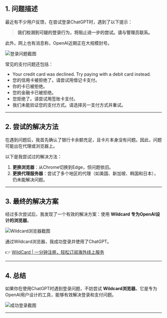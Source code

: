 ## 1. 问题描述

最近有不少用户反馈，在尝试登录ChatGPT时，遇到了以下提示：

> **我们检测到可疑的登录行为，将阻止进一步的尝试。请与管理员联系。**

此外，网上也有消息称，OpenAI近期正在大规模封号。

![登录问题截图](https://jjdph.oss-cn-beijing.aliyuncs.com/q1.jpg)

常见的支付问题还包括：

- Your credit card was declined. Try paying with a debit card instead.
- 您的信用卡被拒绝了。请尝试用借记卡支付。
- 你的卡已被拒绝。
- 您的金融卡已被拒绝。
- 您拒绝了。请尝试用签账卡支付。
- 我们未能验证您的支付方式。请选择另一支付方式并重试。

---

## 2. 尝试的解决方法

在遇到问题后，我首先确认了银行卡余额充足，且卡片本身没有问题。因此，问题可能出在代理或浏览器上。

以下是我尝试过的解决方法：

1. **更换浏览器**：从Chrome切换到Edge，但问题依旧。
2. **更换代理服务器**：尝试了多个地区的代理（如美国、新加坡、韩国和日本），仍未能解决问题。

---

## 3. 最终的解决方案

经过多次尝试后，我发现了一个有效的解决方案：使用 **Wildcard 专为OpenAI设计的浏览器**。

![Wildcard浏览器截图](https://jjdph.oss-cn-beijing.aliyuncs.com/q3.jpg)

通过Wildcard浏览器，我成功登录并使用了ChatGPT。

👉 [WildCard | 一分钟注册，轻松订阅海外线上服务](https://bit.ly/bewildcard)

---

## 4. 总结

如果你在使用ChatGPT时遇到登录问题，不妨尝试 **Wildcard浏览器**。它是专为OpenAI用户设计的工具，能够有效解决登录和支付问题。

![成功登录截图](https://jjdph.oss-cn-beijing.aliyuncs.com/q4.jpg)

---

